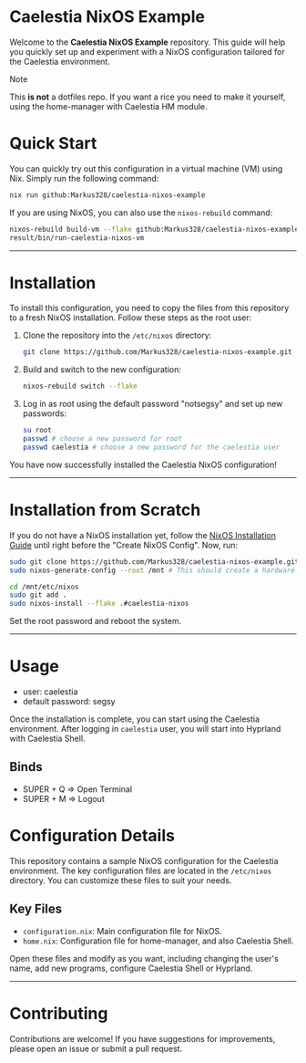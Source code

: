 # Caelestia NixOS Example

Welcome to the **Caelestia NixOS Example** repository. This guide will help you quickly set up and experiment with a NixOS configuration tailored for the Caelestia environment.

> [!NOTE]
> This **is not** a dotfiles repo. If you want a rice you need to make it yourself, using the home-manager with Caelestia HM module.

# Quick Start

You can quickly try out this configuration in a virtual machine (VM) using Nix. Simply run the following command:

```bash
nix run github:Markus328/caelestia-nixos-example
```

If you are using NixOS, you can also use the `nixos-rebuild` command:

```bash
nixos-rebuild build-vm --flake github:Markus328/caelestia-nixos-example
result/bin/run-caelestia-nixos-vm
```

---

# Installation

To install this configuration, you need to copy the files from this repository to a fresh NixOS installation. Follow these steps as the root user:

1. Clone the repository into the `/etc/nixos` directory:

   ```bash
   git clone https://github.com/Markus328/caelestia-nixos-example.git /etc/nixos
   ```

2. Build and switch to the new configuration:

   ```bash
   nixos-rebuild switch --flake
   ```

3. Log in as root using the default password "notsegsy" and set up new passwords:

   ```bash
   su root
   passwd # choose a new password for root
   passwd caelestia # choose a new password for the caelestia user
   ```

You have now successfully installed the Caelestia NixOS configuration!

---

# Installation from Scratch

If you do not have a NixOS installation yet, follow the [NixOS Installation Guide](https://nixos.wiki/wiki/NixOS_Installation_Guide) until right before the "Create NixOS Config". Now, run:

```bash
sudo git clone https://github.com/Markus328/caelestia-nixos-example.git /mnt/etc/nixos
sudo nixos-generate-config --root /mnt # This should create a hardware-configuration.nix

cd /mnt/etc/nixos
sudo git add .
sudo nixos-install --flake .#caelestia-nixos
```

Set the root password and reboot the system.

---

# Usage

- user: caelestia
- default password: segsy

Once the installation is complete, you can start using the Caelestia environment. After logging in `caelestia` user, you will start into Hyprland with Caelestia Shell.

## Binds

- SUPER + Q => Open Terminal
- SUPER + M => Logout

# Configuration Details

This repository contains a sample NixOS configuration for the Caelestia environment. The key configuration files are located in the `/etc/nixos` directory. You can customize these files to suit your needs.

## Key Files

- `configuration.nix`: Main configuration file for NixOS.
- `home.nix`: Configuration file for home-manager, and also Caelestia Shell.

Open these files and modify as you want, including changing the user's name, add new programs, configure Caelestia Shell or Hyprland.

---

# Contributing

Contributions are welcome! If you have suggestions for improvements, please open an issue or submit a pull request.
